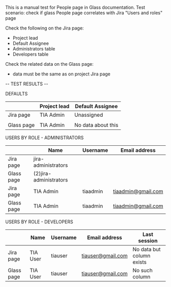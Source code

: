 This is a manual test for People page in Glass documentation.
Test scenario: check if glass People page correlates with Jira "Users and roles" page

Check the following on the Jira page:
- Project lead
- Default Assignee
- Administrators table
- Developers table

Check the related data on the Glass page:
- data must be the same as on project Jira page

-- TEST RESULTS --

DEFAULTS

|            | Project lead | Default Assignee |
|------------|--------------|------------------|
| Jira page  |  TIA Admin   |   Unassigned     |
|            |              |                  |
| Glass page |  TIA Admin   |No data about this|


USERS BY ROLE - ADMINISTRATORS

|            | Name                   | Username | Email address      |
|------------|------------------------|----------|--------------------|
| Jira page  | jira-administrators    |          |                    | // GLASS SHOWS TWO admin instead of one. Is it a bug?
| Glass page | (2)jira-administrators |          |                    |
| Jira page  | TIA Admin              | tiaadmin | tiaadmin@gmail.com |
| Glass page | TIA Admin              | tiaadmin | tiaadmin@gmail.com |


USERS BY ROLE - DEVELOPERS

|            | Name     | Username | Email address     | Last session              |
|------------|----------|----------|-------------------|---------------------------|
| Jira page  | TIA User | tiauser  | tiauser@gmail.com | No data but column exists |
| Glass page | TIA User | tiauser  | tiauser@gmail.com | No such column            | // NO COLUMN at glass - is it because there is no data on Jira page?





